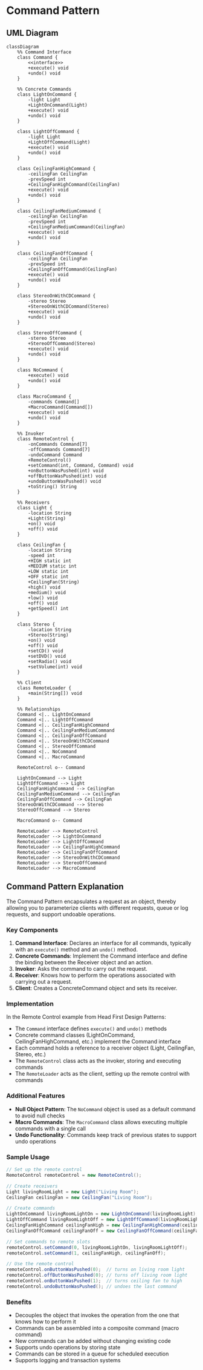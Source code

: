 # Command Pattern

## UML Diagram

```mermaid
classDiagram
    %% Command Interface
    class Command {
        <<interface>>
        +execute() void
        +undo() void
    }
    
    %% Concrete Commands
    class LightOnCommand {
        -light Light
        +LightOnCommand(Light)
        +execute() void
        +undo() void
    }
    
    class LightOffCommand {
        -light Light
        +LightOffCommand(Light)
        +execute() void
        +undo() void
    }
    
    class CeilingFanHighCommand {
        -ceilingFan CeilingFan
        -prevSpeed int
        +CeilingFanHighCommand(CeilingFan)
        +execute() void
        +undo() void
    }
    
    class CeilingFanMediumCommand {
        -ceilingFan CeilingFan
        -prevSpeed int
        +CeilingFanMediumCommand(CeilingFan)
        +execute() void
        +undo() void
    }
    
    class CeilingFanOffCommand {
        -ceilingFan CeilingFan
        -prevSpeed int
        +CeilingFanOffCommand(CeilingFan)
        +execute() void
        +undo() void
    }
    
    class StereoOnWithCDCommand {
        -stereo Stereo
        +StereoOnWithCDCommand(Stereo)
        +execute() void
        +undo() void
    }
    
    class StereoOffCommand {
        -stereo Stereo
        +StereoOffCommand(Stereo)
        +execute() void
        +undo() void
    }
    
    class NoCommand {
        +execute() void
        +undo() void
    }
    
    class MacroCommand {
        -commands Command[]
        +MacroCommand(Command[])
        +execute() void
        +undo() void
    }
    
    %% Invoker
    class RemoteControl {
        -onCommands Command[7]
        -offCommands Command[7]
        -undoCommand Command
        +RemoteControl()
        +setCommand(int, Command, Command) void
        +onButtonWasPushed(int) void
        +offButtonWasPushed(int) void
        +undoButtonWasPushed() void
        +toString() String
    }
    
    %% Receivers
    class Light {
        -location String
        +Light(String)
        +on() void
        +off() void
    }
    
    class CeilingFan {
        -location String
        -speed int
        +HIGH static int
        +MEDIUM static int
        +LOW static int
        +OFF static int
        +CeilingFan(String)
        +high() void
        +medium() void
        +low() void
        +off() void
        +getSpeed() int
    }
    
    class Stereo {
        -location String
        +Stereo(String)
        +on() void
        +off() void
        +setCD() void
        +setDVD() void
        +setRadio() void
        +setVolume(int) void
    }
    
    %% Client
    class RemoteLoader {
        +main(String[]) void
    }
    
    %% Relationships
    Command <|.. LightOnCommand
    Command <|.. LightOffCommand
    Command <|.. CeilingFanHighCommand
    Command <|.. CeilingFanMediumCommand
    Command <|.. CeilingFanOffCommand
    Command <|.. StereoOnWithCDCommand
    Command <|.. StereoOffCommand
    Command <|.. NoCommand
    Command <|.. MacroCommand
    
    RemoteControl o-- Command
    
    LightOnCommand --> Light
    LightOffCommand --> Light
    CeilingFanHighCommand --> CeilingFan
    CeilingFanMediumCommand --> CeilingFan
    CeilingFanOffCommand --> CeilingFan
    StereoOnWithCDCommand --> Stereo
    StereoOffCommand --> Stereo
    
    MacroCommand o-- Command
    
    RemoteLoader --> RemoteControl
    RemoteLoader --> LightOnCommand
    RemoteLoader --> LightOffCommand
    RemoteLoader --> CeilingFanHighCommand
    RemoteLoader --> CeilingFanOffCommand
    RemoteLoader --> StereoOnWithCDCommand
    RemoteLoader --> StereoOffCommand
    RemoteLoader --> MacroCommand
```

## Command Pattern Explanation

The Command Pattern encapsulates a request as an object, thereby allowing you to parameterize clients with different requests, queue or log requests, and support undoable operations.

### Key Components

1. **Command Interface**: Declares an interface for all commands, typically with an `execute()` method and an `undo()` method.
2. **Concrete Commands**: Implement the Command interface and define the binding between the Receiver object and an action.
3. **Invoker**: Asks the command to carry out the request.
4. **Receiver**: Knows how to perform the operations associated with carrying out a request.
5. **Client**: Creates a ConcreteCommand object and sets its receiver.

### Implementation

In the Remote Control example from Head First Design Patterns:

- The `Command` interface defines `execute()` and `undo()` methods
- Concrete command classes (LightOnCommand, CeilingFanHighCommand, etc.) implement the Command interface
- Each command holds a reference to a receiver object (Light, CeilingFan, Stereo, etc.)
- The `RemoteControl` class acts as the invoker, storing and executing commands
- The `RemoteLoader` acts as the client, setting up the remote control with commands

### Additional Features

- **Null Object Pattern**: The `NoCommand` object is used as a default command to avoid null checks
- **Macro Commands**: The `MacroCommand` class allows executing multiple commands with a single call
- **Undo Functionality**: Commands keep track of previous states to support undo operations

### Sample Usage

```java
// Set up the remote control
RemoteControl remoteControl = new RemoteControl();

// Create receivers
Light livingRoomLight = new Light("Living Room");
CeilingFan ceilingFan = new CeilingFan("Living Room");

// Create commands
LightOnCommand livingRoomLightOn = new LightOnCommand(livingRoomLight);
LightOffCommand livingRoomLightOff = new LightOffCommand(livingRoomLight);
CeilingFanHighCommand ceilingFanHigh = new CeilingFanHighCommand(ceilingFan);
CeilingFanOffCommand ceilingFanOff = new CeilingFanOffCommand(ceilingFan);

// Set commands to remote slots
remoteControl.setCommand(0, livingRoomLightOn, livingRoomLightOff);
remoteControl.setCommand(1, ceilingFanHigh, ceilingFanOff);

// Use the remote control
remoteControl.onButtonWasPushed(0);  // turns on living room light
remoteControl.offButtonWasPushed(0); // turns off living room light
remoteControl.onButtonWasPushed(1);  // turns ceiling fan to high
remoteControl.undoButtonWasPushed(); // undoes the last command
```

### Benefits

- Decouples the object that invokes the operation from the one that knows how to perform it
- Commands can be assembled into a composite command (macro command)
- New commands can be added without changing existing code
- Supports undo operations by storing state
- Commands can be stored in a queue for scheduled execution
- Supports logging and transaction systems

